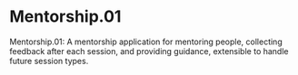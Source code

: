 # Mentorship.01

Mentorship.01: A mentorship application for mentoring people, collecting feedback after each session, and providing guidance, extensible to handle future session types.
